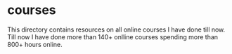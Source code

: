 # courses
This directory contains resources on all online courses I have done till now. Till now I have done more than 140+ onlline courses spending more than 800+ hours online.
